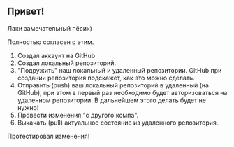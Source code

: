 ## Привет!

Лаки замечательный пёсик)

Полностью согласен с этим.

1. Создал аккаунт на GitHub
2. Создал локальный репозиторий.
3. "Подружить" наш локальный и удаленный репозитории. GitHub при создании репозитория подскажет, как это можно сделать.
4. Отправить (push) ваш локальный репозиторий в удаленный (на GitHub), при этом в первый раз необходимо будет авторизоваться на удаленном репозитории. В дальнейшем этого делать будет не нужно!
5. Провести изменения "с другого компа".
6. Выкачать (pull) актуальное состояние из удаленного репозитория.

Протестировал изменения!
